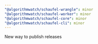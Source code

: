 ```yaml
---
"@algorithmwatch/schaufel-wrangle": minor
"@algorithmwatch/schaufel-worker": minor
"@algorithmwatch/schaufel-core": minor
"@algorithmwatch/schaufel-cli": minor
---
```


New way to publish releases
